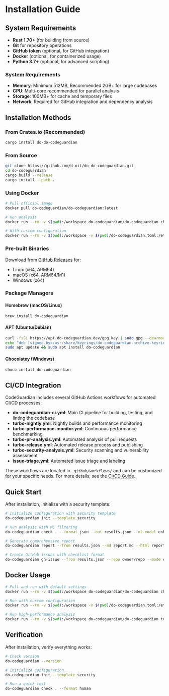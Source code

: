 # Installation Guide

## System Requirements

- **Rust 1.70+** (for building from source)
- **Git** for repository operations
- **GitHub token** (optional, for GitHub integration)
- **Docker** (optional, for containerized usage)
- **Python 3.7+** (optional, for advanced scripting)

### System Requirements
- **Memory**: Minimum 512MB, Recommended 2GB+ for large codebases
- **CPU**: Multi-core recommended for parallel analysis
- **Storage**: 100MB+ for cache and temporary files
- **Network**: Required for GitHub integration and dependency analysis

## Installation Methods

### From Crates.io (Recommended)

```bash
cargo install do-do-codeguardian
```

### From Source

```bash
git clone https://github.com/d-oit/do-do-codeguardian.git
cd do-codeguardian
cargo build --release
cargo install --path .
```

### Using Docker

```bash
# Pull official image
docker pull do-codeguardian/do-codeguardian:latest

# Run analysis
docker run --rm -v $(pwd):/workspace do-codeguardian/do-codeguardian check /workspace

# With custom configuration
docker run --rm -v $(pwd):/workspace -v $(pwd)/do-codeguardian.toml:/etc/do-codeguardian.toml do-codeguardian/do-codeguardian check /workspace
```

### Pre-built Binaries

Download from [GitHub Releases](https://github.com/d-oit/do-do-codeguardian/releases) for:
- Linux (x64, ARM64)
- macOS (x64, ARM64/M1)
- Windows (x64)

### Package Managers

#### Homebrew (macOS/Linux)
```bash
brew install do-codeguardian
```

#### APT (Ubuntu/Debian)
```bash
curl -fsSL https://apt.do-codeguardian.dev/gpg.key | sudo gpg --dearmor -o /usr/share/keyrings/do-codeguardian-archive-keyring.gpg
echo "deb [signed-by=/usr/share/keyrings/do-codeguardian-archive-keyring.gpg] https://apt.do-codeguardian.dev stable main" | sudo tee /etc/apt/sources.list.d/do-codeguardian.list
sudo apt update && sudo apt install do-codeguardian
```

#### Chocolatey (Windows)
```bash
choco install do-codeguardian
```

## CI/CD Integration

CodeGuardian includes several GitHub Actions workflows for automated CI/CD processes:

- **do-codeguardian-ci.yml**: Main CI pipeline for building, testing, and linting the codebase
- **turbo-nightly.yml**: Nightly builds and performance monitoring
- **turbo-performance-monitor.yml**: Continuous performance benchmarking
- **turbo-pr-analysis.yml**: Automated analysis of pull requests
- **turbo-release.yml**: Automated release process and publishing
- **turbo-security-analysis.yml**: Security scanning and vulnerability assessment
- **issue-triage.yml**: Automated issue triage and labeling

These workflows are located in `.github/workflows/` and can be customized for your specific needs. For more details, see the [CI/CD Guide](TURBO_CI_GUIDE.md).

## Quick Start

After installation, initialize with a security template:

```bash
# Initialize configuration with security template
do-codeguardian init --template security

# Run analysis with ML filtering
do-codeguardian check . --format json --out results.json --ml-model enhanced-model.fann

# Generate comprehensive report
do-codeguardian report --from results.json --md report.md --html report.html

# Create GitHub issues with checklist format
do-codeguardian gh-issue --from results.json --repo owner/repo --mode checklist
```

## Docker Usage

```bash
# Pull and run with default settings
docker run --rm -v $(pwd):/workspace do-codeguardian/do-codeguardian check /workspace

# Run with custom configuration
docker run --rm -v $(pwd):/workspace -v $(pwd)/do-codeguardian.toml:/etc/do-codeguardian.toml do-codeguardian/do-codeguardian check /workspace

# Run high-performance analysis
docker run --rm -v $(pwd):/workspace do-codeguardian/do-codeguardian turbo /workspace --max-parallel 8 --memory-limit 2048
```

## Verification

After installation, verify everything works:

```bash
# Check version
do-codeguardian --version

# Initialize configuration
do-codeguardian init --template security

# Run a quick test
do-codeguardian check . --format human
```
